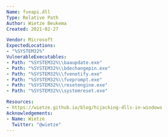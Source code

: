 ```yaml
---
Name: fveapi.dll
Type: Relative Path
Author: Wietze Beukema
Created: 2021-02-27

Vendor: Microsoft
ExpectedLocations:
- "%SYSTEM32%"
VulnerableExecutables:
- Path: "%SYSTEM32%\\baaupdate.exe"
- Path: "%SYSTEM32%\\bdechangepin.exe"
- Path: "%SYSTEM32%\\fvenotify.exe"
- Path: "%SYSTEM32%\\fveprompt.exe"
- Path: "%SYSTEM32%\\resetengine.exe"
- Path: "%SYSTEM32%\\systemreset.exe"

Resources:
- https://wietze.github.io/blog/hijacking-dlls-in-windows
Acknowledgements:
- Name: Wietze
  Twitter: "@wietze"
---
```

